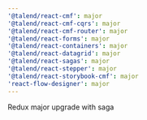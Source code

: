 ```yaml
---
'@talend/react-cmf': major
'@talend/react-cmf-cqrs': major
'@talend/react-cmf-router': major
'@talend/react-forms': major
'@talend/react-containers': major
'@talend/react-datagrid': major
'@talend/react-sagas': major
'@talend/react-stepper': major
'@talend/react-storybook-cmf': major
'react-flow-designer': major
---
```


Redux major upgrade with saga

